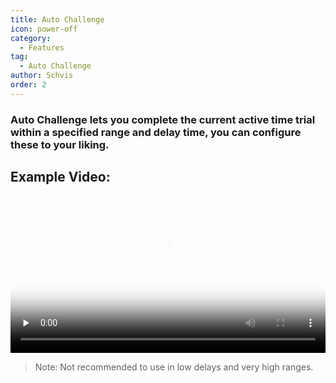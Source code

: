 ```yaml
---
title: Auto Challenge
icon: power-off
category:
  - Features
tag:
  - Auto Challenge
author: Schvis
order: 2
---
```


### Auto Challenge lets you complete the current active time trial within a specified range and delay time, you can configure these to your liking.

## Example Video:

<video controls preload="none" width="100%" poster="https://nextcloud.atruicardona.xyz/s/wp5N6BwGNbezqEg/preview"><source src="https://nextcloud.atruicardona.xyz/s/wp5N6BwGNbezqEg/download" type="video/mp4"></video>

>Note: Not recommended to use in low delays and very high ranges.
